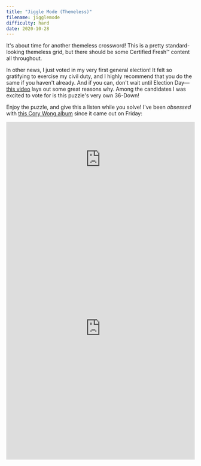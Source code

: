 ```yaml
---
title: "Jiggle Mode (Themeless)"
filename: jigglemode
difficulty: hard
date: 2020-10-28
---
```


It's about time for another themeless crossword! This is a pretty standard-looking themeless grid, but there should be some Certified Fresh™ content all throughout.

In other news, I just voted in my very first general election! It felt so gratifying to exercise my civil duty, and I highly recommend that you do the same if you haven't already. And if you can, don't wait until Election Day—[this video](https://youtu.be/gWpdkmKMjeA) lays out some great reasons why. Among the candidates I was excited to vote for is this puzzle's very own 36-Down!

Enjoy the puzzle, and give this a listen while you solve! I've been *obsessed* with [this Cory Wong album](https://open.spotify.com/album/7BWRgbyTOEjtPyVUnTxwj8?si=k12v3e6ESO2vAresLsJBgg) since it came out on Friday:<br/>

<iframe width="100%" height="200px" src="https://www.youtube.com/embed/jpgQwwPUBGU" frameborder="0" allow="accelerometer; autoplay; clipboard-write; encrypted-media; gyroscope; picture-in-picture" allowfullscreen></iframe><br/>

<iframe height="700" width="100%" allowfullscreen="true" style="border:none;width: 100% !important;position: static;display: block !important;margin: 0 !important;"  name="80a395d458cc73db445abfa4d939b092b4a474d001c5431bf80bbf61485a14ea" src="https://amuselabs.com/pmm/crossword?id=eb45c1c6&set=80a395d458cc73db445abfa4d939b092b4a474d001c5431bf80bbf61485a14ea&embed=1&compact=1&maxCols=2"></iframe>